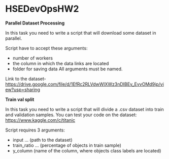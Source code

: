 # HSEDevOpsHW2

**Parallel Dataset Processing**

In this task you need to write a script that will download some dataset in parallel.

Script have to accept these arguments:
- number of workers
- the column in which the data links are located
- folder for saving data
All arguments must be named.

Link to the dataset- https://drive.google.com/file/d/1EfRc2RLVdwWlXWz3nDIBEv_EvvOMd9ip/view?usp=sharing 


**Train val split**

In this task you need to write a script that will divide a .csv dataset into train and validation samples.
You can test your code on the dataset: https://www.kaggle.com/c/titanic 

Script requires 3 arguments:
- input … (path to the dataset)
- train_ratio … (percentage of objects in train sample)
- y_column <column name> (name of the column, where objects class labels are located)
